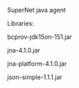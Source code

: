 SuperNet java agent

Libraries:

bcprov-jdk15on-151.jar

jna-4.1.0.jar

jna-platform-4.1.0.jar

json-simple-1.1.1.jar
